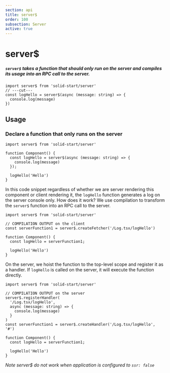 ```yaml
---
section: api
title: server$
order: 100
subsection: Server
active: true
---
```


# server$

##### `server$` takes a function that should only run on the server and compiles its usage into an RPC call to the server.

<div class="text-lg">

```tsx twoslash
import server$ from 'solid-start/server'
// ---cut---
const logHello = server$(async (message: string) => {
  console.log(message)
})
```

</div>

<table-of-contents></table-of-contents>

## Usage

### Declare a function that only runs on the server

```tsx twoslash {4-6}
import server$ from 'solid-start/server'

function Component() {
  const logHello = server$(async (message: string) => {
    console.log(message)
  });

  logHello('Hello')
}
```

In this code snippet regardless of whether we are server rendering this component or client rendering it, the `logHello` function generates a log on the server console only. How does it work? We use compilation to transform the `server$` function into an RPC call to the server. 

```tsx twoslash {4} filename="Log.tsx[client]"
import server$ from 'solid-start/server'

// COMPILATION OUTPUT on the client
const serverFunction1 = server$.createFetcher('/Log.tsx/logHello')

function Component() {
  const logHello = serverFunction1;

  logHello('Hello')
}
```

On the server, we hoist the function to the top-level scope and register it as a handler. If `logHello` is called on the server, it will execute the function directly.

```tsx twoslash {4-10} filename="Log.tsx[server]"
import server$ from 'solid-start/server'

// COMPILATION OUTPUT on the server
server$.registerHandler(
  '/Log.tsx/logHello', 
  async (message: string) => {
    console.log(message)
  }
)
const serverFunction1 = server$.createHandler('/Log.tsx/logHello', '#')

function Component() {
  const logHello = serverFunction1;

  logHello('Hello')
}
```

*Note server$ do not work when application is configured to `ssr: false`*
